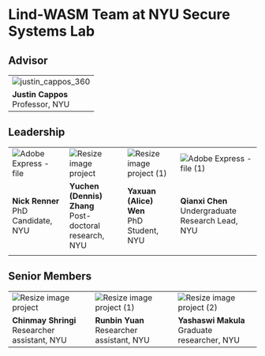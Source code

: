 # Lind-WASM Team at NYU Secure Systems Lab

## Advisor

| | 
|---|
| ![justin_cappos_360](https://github.com/user-attachments/assets/bcea496b-d47d-4015-8c22-c9ccccb8aea8) |
| <b>Justin Cappos </b> </br> Professor, NYU |


## Leadership

| | | | |
|---|---|---|---|
|![Adobe Express - file](https://github.com/user-attachments/assets/e0fb7db8-7747-4e75-8087-84270d105346) | ![Resize image project](https://github.com/user-attachments/assets/bb4c0d2e-6c7b-4837-a5d1-b3c002f428d3) | ![Resize image project (1)](https://github.com/user-attachments/assets/bde7db63-76d2-4bdb-84a3-318ab17f3503) | ![Adobe Express - file (1)](https://github.com/user-attachments/assets/38634b62-062d-4289-83fc-c1e3e85470f9) |
| <b>Nick Renner </b> </br> PhD Candidate, NYU | <b> Yuchen (Dennis) Zhang </b> </br> Post-doctoral research, NYU | <b> Yaxuan (Alice) Wen </b> </br>  PhD Student, NYU | <b> Qianxi Chen </b> </br> Undergraduate Research Lead, NYU|
| | | | |

## Senior Members

| | | |
|---|---|---|
| ![Resize image project](https://github.com/user-attachments/assets/481577c7-4f5e-4d1a-8ce8-4fcb77eff30b) | ![Resize image project (1)](https://github.com/user-attachments/assets/6501bad0-f598-4ce8-8544-cec08de75e43) |![Resize image project (2)](https://github.com/user-attachments/assets/5f597834-e838-4510-87f1-b3356afcb2d2) |
| <b> Chinmay Shringi </b> </br> Researcher assistant, NYU | <b> Runbin Yuan </b> </br> Researcher assistant, NYU | <b> Yashaswi Makula </b> </br> Graduate researcher, NYU |   

